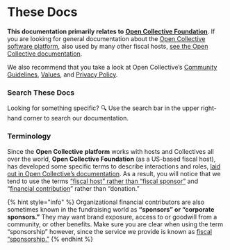 # These Docs

**This documentation primarily relates to** [**Open Collective Foundation**](https://opencollective.foundation). If you are looking for general documentation about the [Open Collective software platform](https://www.opencollective.com), also used by many other fiscal hosts, [see the Open Collective documentation](https://docs.opencollective.com/help/).

We also recommend that you take a look at Open Collective’s [Community Guidelines](https://docs.opencollective.com/help/about/community-guidelines), [Values](https://docs.opencollective.com/help/about/values), and [Privacy Policy](https://docs.opencollective.com/help/product/privacy-policy).

### **Search These Docs**

Looking for something specific? :mag: Use the search bar in the upper right-hand corner to search our documentation.

### Terminology

Since the **Open Collective** **platform** works with hosts and Collectives all over the world, **Open Collective Foundation** (as a US-based fiscal host), has developed some specific terms to describe interactions and roles, [laid out in Open Collective’s documentation](https://docs.opencollective.com/help/about/terminology). As a result, you will notice that we tend to use the terms [“fiscal host” rather than “fiscal sponsor”](https://docs.opencollective.foundation/about/fiscal-hosting) and “[financial contribution](../how-it-works/financial-contributions/)” rather than “donation.”

{% hint style="info" %}
Organizational financial contributors are also sometimes known in the fundraising world as **“sponsors” or “corporate sponsors.”** They may want brand exposure, access to or goodwill from a community, or other benefits. Make sure you are clear when using the term “sponsorship” however, since the service we provide is known as [fiscal “sponsorship](https://docs.opencollective.foundation/about/fiscal-hosting)[.”](https://docs.opencollective.foundation/about/fiscal-hosting)
{% endhint %}
